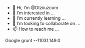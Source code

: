 - 👋 Hi, I’m @Dtziiuzcom
- 👀 I’m interested in ...
- 🌱 I’m currently learning ...
- 💞️ I’m looking to collaborate on ...
- 📫 How to reach me ...

<!---
Dtziiuzcom/Dtziiuzcom is a ✨ special ✨ repository because its `README.md` (this file) appears on your GitHub profile.
You can click the Preview link to take a look at your changes.
--->
Google grunt --11031.149.0
